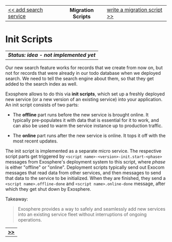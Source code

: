 <table>
  <tr>
    <td><a href="13_add_search_service.md">&lt;&lt; add search service</a></td>
    <th>Migration Scripts</th>
    <td><a href="15_write_migration_script.md">write a migration script &gt;&gt;</a></td>
  </tr>
</table>


# Init Scripts

<table>
  <tr>
    <td>
      <b><i>
        Status: idea - not implemented yet
      </i></b>
    </td>
  </tr>
</table>


Our new search feature works for records that we create from now on,
but not for records that were already in our todo database
when we deployed search.
We need to tell the search engine about them,
so that they get added to the search index as well.

Exosphere allows to do this via __init scripts__,
which set up a freshly deployed new service
(or a new version of an existing service) into your application.
An init script consists of two parts:
* The __offline__ part runs before the new service is brought online.
  It typically pre-populates it with data that is essential for it to work,
  and can also be used to warm the service instance up to production traffic.

* The __online__ part runs after the new service is online.
  It tops it off with the most recent updates.

The init script is implemented as a separate micro service.
The respective script parts get triggered by
`<script name>-<version>-init.start-<phase>` messages
from Exosphere's deployment system
to this script, where _phase_ is either "offline" or "online".
Deployment scripts typically send out Exocom messages
that read data from other services,
and then messages to send that data to the service to be initialized.
When they are finished,
they send a `<script name>.offline-done` and `<script name>.online-done` message,
after which they get shut down by Exosphere.


Takeaway:
> Exosphere provides a way to safely and seamlessly add
> new services into an existing service fleet without interruptions of ongoing operations.


<table>
  <tr>
    <td><a href="15_write_migration_script.md"><b>&gt;&gt;</b></a></td>
  </tr>
</table>
